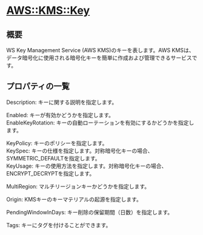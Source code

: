 # [AWS::KMS::Key](https://docs.aws.amazon.com/AWSCloudFormation/latest/UserGuide/aws-resource-kms-key.html)

## 概要
WS Key Management Service (AWS KMS)のキーを表します。AWS KMSは、データ暗号化に使用される暗号化キーを簡単に作成および管理できるサービスです。

## プロパティの一覧
Description: キーに関する説明を指定します。  

Enabled: キーが有効かどうかを指定します。  
EnableKeyRotation: キーの自動ローテーションを有効にするかどうかを指定します。  

KeyPolicy: キーのポリシーを指定します。  
KeySpec: キーの仕様を指定します。対称暗号化キーの場合、SYMMETRIC_DEFAULTを指定します。  
KeyUsage: キーの使用方法を指定します。対称暗号化キーの場合、ENCRYPT_DECRYPTを指定します。  

MultiRegion: マルチリージョンキーかどうかを指定します。

Origin: KMSキーのキーマテリアルの起源を指定します。

PendingWindowInDays: キー削除の保留期間（日数）を指定します。  

Tags: キーにタグを付けることができます。  
